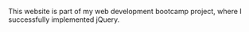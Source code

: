 This website is part of my web development bootcamp project, where I successfully implemented jQuery.
